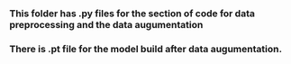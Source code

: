 
### This folder has .py files for the section of code for data preprocessing and the data augumentation

### There is .pt file for the model build after data augumentation.

